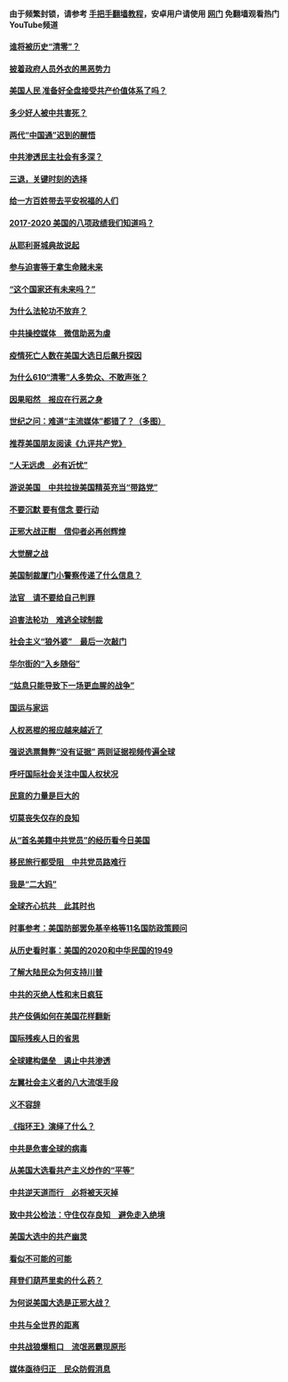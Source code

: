 #### 由于频繁封锁，请参考 [手把手翻墙教程](https://github.com/gfw-breaker/guides/wiki/)，安卓用户请使用 [网门](https://github.com/gfw-breaker/nogfw/blob/master/dl.md?t=01301600) 免翻墙观看热门YouTube频道 

#### [谁将被历史“清零”？](../pages/73/417485.md?t=01301600) 

#### [披着政府人员外衣的黑恶势力](../pages/73/417442.md?t=01301600) 

#### [美国人民 准备好全盘接受共产价值体系了吗？](../pages/73/417491.md?t=01301600) 

#### [多少好人被中共害死？](../pages/73/417144.md?t=01301600) 

#### [两代“中国通”迟到的醒悟](../pages/73/417064.md?t=01301600) 

#### [中共渗透民主社会有多深？](../pages/73/417063.md?t=01301600) 

#### [三退，关键时刻的选择](../pages/73/416969.md?t=01301600) 

#### [给一方百姓带去平安祝福的人们](../pages/73/416941.md?t=01301600) 

#### [2017-2020  美国的八项政绩我们知道吗？](../pages/73/416968.md?t=01301600) 

#### [从耶利哥城典故说起](../pages/73/416892.md?t=01301600) 

#### [参与迫害等于拿生命赌未来](../pages/73/416856.md?t=01301600) 

#### [“这个国家还有未来吗？”](../pages/73/416852.md?t=01301600) 

#### [为什么法轮功不放弃？](../pages/73/416864.md?t=01301600) 

#### [中共操控媒体　微信助恶为虐](../pages/73/416724.md?t=01301600) 

#### [疫情死亡人数在美国大选日后飙升探因](../pages/73/416606.md?t=01301600) 

#### [为什么610“清零”人多势众、不敢声张？](../pages/73/416632.md?t=01301600) 

#### [因果昭然　报应在行恶之身](../pages/73/416582.md?t=01301600) 

#### [世纪之问：难道“主流媒体”都错了？（多图）](../pages/73/416571.md?t=01301600) 

#### [推荐美国朋友阅读《九评共产党》](../pages/73/416510.md?t=01301600) 

#### [“人无远虑　必有近忧”](../pages/73/416513.md?t=01301600) 

#### [游说美国　中共拉拢美国精英充当“带路党”](../pages/73/416529.md?t=01301600) 

#### [不要沉默 要有信念 要行动](../pages/73/416457.md?t=01301600) 

#### [正邪大战正酣　信仰者必再创辉煌](../pages/73/416433.md?t=01301600) 

#### [大觉醒之战](../pages/73/416456.md?t=01301600) 

#### [美国制裁厦门小警察传递了什么信息？](../pages/73/416432.md?t=01301600) 

#### [法官　请不要给自己判罪](../pages/73/416379.md?t=01301600) 

#### [迫害法轮功　难逃全球制裁](../pages/73/416380.md?t=01301600) 

#### [社会主义“狼外婆”　最后一次敲门](../pages/73/416394.md?t=01301600) 

#### [华尔街的“入乡随俗”](../pages/73/416395.md?t=01301600) 

#### [“姑息只能导致下一场更血腥的战争”](../pages/73/416223.md?t=01301600) 

#### [国运与家运](../pages/73/416224.md?t=01301600) 

#### [人权恶棍的报应越来越近了](../pages/73/416276.md?t=01301600) 

#### [强说选票舞弊“没有证据” 两则证据视频传遍全球](../pages/73/416227.md?t=01301600) 

#### [呼吁国际社会关注中国人权状况](../pages/73/416135.md?t=01301600) 

#### [民意的力量是巨大的](../pages/73/416222.md?t=01301600) 

#### [切莫丧失仅存的良知](../pages/73/416134.md?t=01301600) 

#### [从“首名美籍中共党员”的经历看今日美国](../pages/73/416114.md?t=01301600) 

#### [移民旅行都受阻　中共党员路难行](../pages/73/416033.md?t=01301600) 

#### [我是“二大妈”](../pages/73/415529.md?t=01301600) 

#### [全球齐心抗共　此其时也](../pages/73/415989.md?t=01301600) 

#### [时事参考：美国防部罢免基辛格等11名国防政策顾问](../pages/73/415970.md?t=01301600) 

#### [从历史看时事：美国的2020和中华民国的1949](../pages/73/415949.md?t=01301600) 

#### [了解大陆民众为何支持川普](../pages/73/415950.md?t=01301600) 

#### [中共的灭绝人性和末日疯狂](../pages/73/415944.md?t=01301600) 

#### [共产伎俩如何在美国花样翻新](../pages/73/415908.md?t=01301600) 

#### [国际残疾人日的省思](../pages/73/415849.md?t=01301600) 

#### [全球建构堡垒　遏止中共渗透](../pages/73/415850.md?t=01301600) 

#### [左翼社会主义者的八大流氓手段](../pages/73/415802.md?t=01301600) 

#### [义不容辞](../pages/73/415807.md?t=01301600) 

#### [《指环王》演绎了什么？](../pages/73/415739.md?t=01301600) 

#### [中共是危害全球的病毒](../pages/73/415569.md?t=01301600) 

#### [从美国大选看共产主义炒作的“平等”](../pages/73/415654.md?t=01301600) 

#### [中共逆天道而行　必将被天灭掉](../pages/73/415626.md?t=01301600) 

#### [致中共公检法：守住仅存良知　避免走入绝境](../pages/73/415627.md?t=01301600) 

#### [美国大选中的共产幽灵](../pages/73/415618.md?t=01301600) 

#### [看似不可能的可能](../pages/73/415619.md?t=01301600) 

#### [拜登们葫芦里卖的什么药？](../pages/73/415531.md?t=01301600) 

#### [为何说美国大选是正邪大战？](../pages/73/415530.md?t=01301600) 

#### [中共与全世界的距离](../pages/73/415435.md?t=01301600) 

#### [中共战狼爆粗口　流氓恶霸现原形](../pages/73/415426.md?t=01301600) 

#### [媒体亟待归正　民众防假消息](../pages/73/415402.md?t=01301600) 

